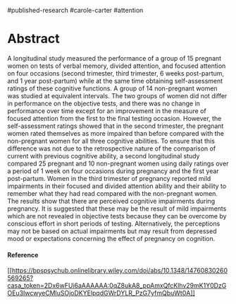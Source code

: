 
 #published-research #carole-carter   #attention
# Abstract
A longitudinal study measured the performance of a group of 15 pregnant women on tests of verbal memory, divided attention, and focused attention on four occasions (second trimester, third trimester, 6 weeks post-partum, and 1 year post-partum) while at the same time obtaining self-assessment ratings of these cognitive functions. A group of 14 non-pregnant women was studied at equivalent intervals. The two groups of women did not differ in performance on the objective tests, and there was no change in performance over time except for an improvement in the measure of focused attention from the first to the final testing occasion. However, the self-assessment ratings showed that in the second trimester, the pregnant women rated themselves as more impaired than before compared with the non-pregnant women for all three cognitive abilities. To ensure that this difference was not due to the retrospective nature of the comparison of current with previous cognitive ability, a second longitudinal study compared 25 pregnant and 10 non-pregnant women using daily ratings over a period of 1 week on four occasions during pregnancy and the first year post-partum. Women in the third trimester of pregnancy reported mild impairments in their focused and divided attention ability and their ability to remember what they had read compared with the non-pregnant women. The results show that there are perceived cognitive impairments during pregnancy. It is suggested that these may be the result of mild impairments which are not revealed in objective tests because they can be overcome by conscious effort in short periods of testing. Alternatively, the perceptions may not be based on actual impairments but may result from depressed mood or expectations concerning the effect of pregnancy on cognition.
#### Reference
[[https://bpspsychub.onlinelibrary.wiley.com/doi/abs/10.1348/14760830260569265?casa_token=2Dx6wFUi6aAAAAAA:0qZ8ukA8_ppAmxQfcKlhv29mK1Y0DzGOEu3IwcwyeCMluSOjoDKYElpqdGWrDYLR_PzG7yfmQbuWt0A]]



